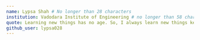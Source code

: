 ```yaml
---
name: Lypsa Shah # No longer than 28 characters
institution: Vadodara Institute of Engineering # no longer than 58 characters
quote: Learning new things has no age. So, I always learn new things keeping in mind that, I learned more than yesterday and less than tomorrow. # no longer than 100 characters, avoid using quotes(") to guarantee the format remains the same.
github_user: lypsa028
---
```

